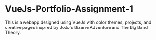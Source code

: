# VueJs-Portfolio-Assignment-1
This is a webapp designed using VueJs with color themes, projects, and creative pages inspired by JoJo's Bizarre Adventure and The Big Band Theory.
